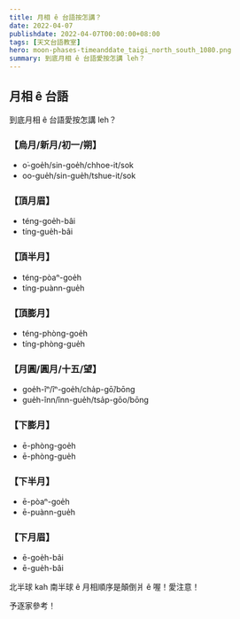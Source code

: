 ```yaml
---
title: 月相 ê 台語按怎講？
date: 2022-04-07
publishdate: 2022-04-07T00:00:00+08:00
tags: [天文台語教室]
hero: moon-phases-timeanddate_taigi_north_south_1080.png
summary: 到底月相 ê 台語愛按怎講 leh？
---
```


## 月相 ê 台語
到底月相 ê 台語愛按怎講 leh？

### 【烏月/新月/初一/朔】

- o͘-goe̍h/sin-goe̍h/chhoe-it/sok
- oo-gue̍h/sin-gue̍h/tshue-it/sok

### 【頂月眉】
- téng-goe̍h-bâi
- tíng-gue̍h-bâi

### 【頂半月】
- téng-pòaⁿ-goe̍h
- tíng-puànn-gue̍h

### 【頂膨月】
- téng-phòng-goe̍h
- tíng-phòng-gue̍h

### 【月圓/圓月/十五/望】
- goe̍h-îⁿ/îⁿ-goe̍h/cha̍p-gō͘/bōng
- gue̍h-înn/înn-gue̍h/tsa̍p-gōo/bōng

### 【下膨月】
- ē-phòng-goe̍h
- ē-phòng-gue̍h

### 【下半月】
- ē-pòaⁿ-goe̍h
- ē-puànn-gue̍h

### 【下月眉】
- ē-goe̍h-bâi
- ē-gue̍h-bâi

北半球 kah 南半球 ê 月相順序是顛倒爿 ê 喔！愛注意！

予逐家參考！
